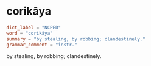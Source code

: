# corikāya

``` toml
dict_label = "NCPED"
word = "corikāya"
summary = "by stealing, by robbing; clandestinely."
grammar_comment = "instr."
```

by stealing, by robbing; clandestinely.

